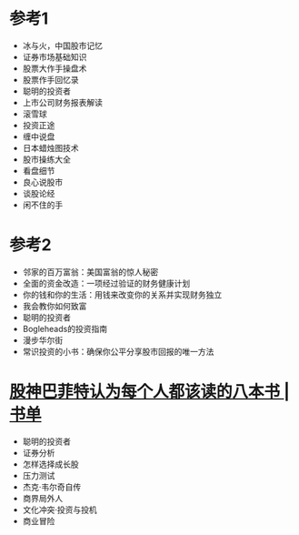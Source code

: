 





# 参考1
- 冰与火，中国股市记忆
- 证券市场基础知识
- 股票大作手操盘术
- 股票作手回忆录
- 聪明的投资者
- 上市公司财务报表解读
- 滚雪球
- 投资正途
- 缠中说盘
- 日本蜡烛图技术
- 股市操练大全
- 看盘细节
- 良心说股市
- 谈股论经
- 闲不住的手

# 参考2
- 邻家的百万富翁：美国富翁的惊人秘密
- 全面的资金改造：一项经过验证的财务健康计划
- 你的钱和你的生活：用钱来改变你的关系并实现财务独立
- 我会教你如何致富
- 聪明的投资者
- Bogleheads的投资指南
- 漫步华尔街
- 常识投资的小书：确保你公平分享股市回报的唯一方法

# [股神巴菲特认为每个人都该读的八本书 | 书单](https://mp.weixin.qq.com/s/S0jxEeDRAq4J5fkcn9BR2w)
- 聪明的投资者
- 证券分析
- 怎样选择成长股
- 压力测试
- 杰克·韦尔奇自传
- 商界局外人
- 文化冲突·投资与投机
- 商业冒险


